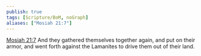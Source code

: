 ```yaml
---
publish: true
tags: [Scripture/BoM, noGraph]
aliases: ["Mosiah 21:7"]
---
```

[Mosiah 21:7](https://churchofjesuschrist.org/study/scriptures/bofm/mosiah/21?lang=eng&id=p7#p7) And they gathered themselves together again, and put on their armor, and went forth against the Lamanites to drive them out of their land.

